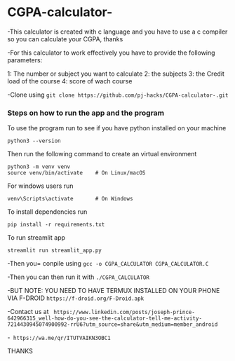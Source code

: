 # CGPA-calculator-
-This calculator is created with c language and you have to use a c compiler so you can calculate your CGPA, thanks

-For this calculator to work effectively you have to provide the following parameters:

1: The number or subject you want to calculate
2: the subjects 
3: the Credit load of the course
4: score of wach course

-Clone using `git clone https://github.com/pj-hacks/CGPA-calculator-.git`


### Steps on how to run the app and the program 

To use the program run to see if you have python installed on your machine
```
python3 --version
```
Then run the following command to create an virtual environment
```
python3 -m venv venv
source venv/bin/activate    # On Linux/macOS
```
For windows users run
```
venv\Scripts\activate       # On Windows
```
To install dependencies run
```
pip install -r requirements.txt
```
To run streamlit app 
```
streamlit run streamlit_app.py
```

-Then you= conpile using 
```gcc -o CGPA_CALCULATOR CGPA_CALCULATOR.C ```

-Then you can then run it with
```./CGPA_CALCULATOR```

-BUT NOTE: YOU NEED TO HAVE TERMUX INSTALLED ON YOUR PHONE VIA F-DROID
```https://f-droid.org/F-Droid.apk```

-Contact us at ```
https://www.linkedin.com/posts/joseph-prince-642966315_well-how-do-you-see-the-calculator-tell-me-activity-7214430945074900992-rrU6?utm_source=share&utm_medium=member_android```

-``` https://wa.me/qr/ITUTVAIKN3OBC1```

THANKS
